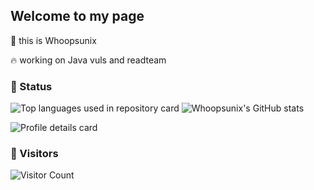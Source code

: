 ## Welcome to my page

👋 this is Whoopsunix

🔥 working on Java vuls and readteam

### 🚩 Status

![Top languages used in repository card](http://github-profile-summary-cards.vercel.app/api/cards/repos-per-language?username=Whoopsunix&theme=github_dark) ![Whoopsunix's GitHub stats](https://github-readme-stats.vercel.app/api?username=Whoopsunix&show_icons=true&include_all_commits=true&theme=tokyonight)

![Profile details card](http://github-profile-summary-cards.vercel.app/api/cards/profile-details?username=Whoopsunix&theme=github_dark)

### 🎃 Visitors

![Visitor Count](https://profile-counter.glitch.me/Whoopsunix/count.svg)


